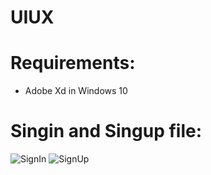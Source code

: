# UIUX
# Requirements:
  * Adobe Xd in Windows 10
  
# Singin and Singup file:
![SignIn](https://user-images.githubusercontent.com/67977999/113823668-8b23be80-979c-11eb-820f-d357ffffcd89.png)
![SignUp](https://user-images.githubusercontent.com/67977999/113823700-94ad2680-979c-11eb-917b-654b9d06220e.png)

